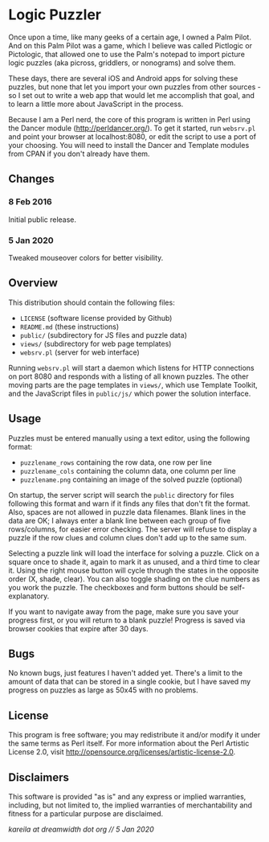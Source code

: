 Logic Puzzler
=============

Once upon a time, like many geeks of a certain age, I owned a Palm Pilot.
And on this Palm Pilot was a game, which I believe was called Pictlogic or
Pictologic, that allowed one to use the Palm's notepad to import picture logic
puzzles (aka picross, griddlers, or nonograms) and solve them.

These days, there are several iOS and Android apps for solving these puzzles,
but none that let you import your own puzzles from other sources - so I set
out to write a web app that would let me accomplish that goal, and to learn
a little more about JavaScript in the process.

Because I am a Perl nerd, the core of this program is written in Perl using
the Dancer module (http://perldancer.org/).  To get it started, run `websrv.pl`
and point your browser at localhost:8080, or edit the script to use a port of
your choosing.  You will need to install the Dancer and Template modules from
CPAN if you don't already have them.


Changes
-------

### 8 Feb 2016

Initial public release.

### 5 Jan 2020

Tweaked mouseover colors for better visibility.


Overview
--------

This distribution should contain the following files:

- `LICENSE`        (software license provided by Github)
- `README.md`      (these instructions)
- `public/`        (subdirectory for JS files and puzzle data)
- `views/`         (subdirectory for web page templates)
- `websrv.pl`      (server for web interface)

Running `websrv.pl` will start a daemon which listens for HTTP connections
on port 8080 and responds with a listing of all known puzzles.  The other
moving parts are the page templates in `views/`, which use Template Toolkit,
and the JavaScript files in `public/js/` which power the solution interface.


Usage
-----

Puzzles must be entered manually using a text editor, using the following format:

- `puzzlename_rows` containing the row data, one row per line
- `puzzlename_cols` containing the column data, one column per line
- `puzzlename.png` containing an image of the solved puzzle (optional)

On startup, the server script will search the `public` directory for files
following this format and warn if it finds any files that don't fit the
format.  Also, spaces are not allowed in puzzle data filenames.  Blank lines
in the data are OK; I always enter a blank line between each group of five
rows/columns, for easier error checking.  The server will refuse to display
a puzzle if the row clues and column clues don't add up to the same sum.

Selecting a puzzle link will load the interface for solving a puzzle.
Click on a square once to shade it, again to mark it as unused, and a
third time to clear it.  Using the right mouse button will cycle through
the states in the opposite order (X, shade, clear).  You can also toggle
shading on the clue numbers as you work the puzzle.  The checkboxes and
form buttons should be self-explanatory.

If you want to navigate away from the page, make sure you save your
progress first, or you will return to a blank puzzle!  Progress is
saved via browser cookies that expire after 30 days.


Bugs
----

No known bugs, just features I haven't added yet.  There's a limit to the
amount of data that can be stored in a single cookie, but I have saved
my progress on puzzles as large as 50x45 with no problems.


License
-------

This program is free software; you may redistribute it and/or modify it under
the same terms as Perl itself.  For more information about the Perl Artistic
License 2.0, visit <http://opensource.org/licenses/artistic-license-2.0>.


Disclaimers
-----------

This software is provided "as is" and any express or implied warranties,
including, but not limited to, the implied warranties of merchantability and
fitness for a particular purpose are disclaimed.


_kareila at dreamwidth dot org // 5 Jan 2020_
